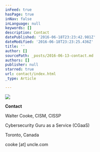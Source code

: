 ```yaml
---
inFeed: true
hasPage: true
inNav: false
inLanguage: null
keywords: []
description: Contact
datePublished: '2016-06-18T23:23:42.981Z'
dateModified: '2016-06-18T23:23:25.436Z'
title: ''
author: []
sourcePath: _posts/2016-06-13-contact.md
authors: []
publisher: null
starred: true
url: contact/index.html
_type: Article

---
```

![](https://the-grid-user-content.s3-us-west-2.amazonaws.com/6eacda91-f163-49b3-977a-d99c1eb8184e.png)

**Contact**

Walter Cooke, CISM, CISSP

Cybersecurity Guru as a Service (CGaaS)

Toronto, Canada

cooke \[at\] uncle.com